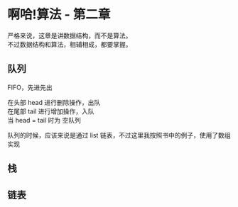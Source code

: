 # 啊哈!算法 - 第二章

严格来说，这章是讲数据结构，而不是算法。    
不过数据结构和算法，相辅相成，都要掌握。  

## 队列

FIFO，先进先出  

在头部 head 进行删除操作，出队  
在尾部 tail 进行增加操作，入队  
当 head = tail 时为 空队列

队列的时候，应该来说是通过 list 链表，不过这里我按照书中的例子，使用了数组实现  

## 栈


## 链表

